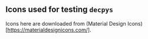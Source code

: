 ## Icons used for testing `decpys`

Icons here are downloaded from (Material Design Icons)[https://materialdesignicons.com/].